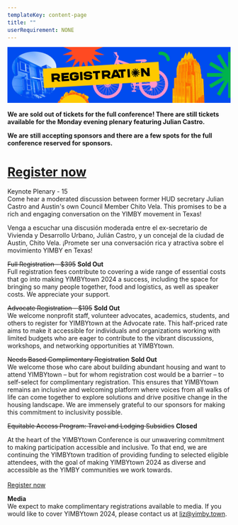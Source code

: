 ```yaml
---
templateKey: content-page
title: ""
userRequirement: NONE
---
```

![Registration](yimbytown-header_registration-1-.jpg)

**We are sold out of tickets for the full conference! There are still tickets available for the Monday evening plenary featuring Julian Castro.**

**We are still accepting sponsors and there are a few spots for the full conference reserved for sponsors.**

# [Register now](https://yimby.town/#registration=1)

Keynote Plenary - 15\
Come hear a moderated discussion between former HUD secretary Julian Castro and Austin's own Council Member Chito Vela. This promises to be a rich and engaging conversation on the YIMBY movement in Texas!

Venga a escuchar una discusión moderada entre el ex-secretario de Vivienda y Desarrollo Urbano, Julián Castro, y un concejal de la ciudad de Austin, Chito Vela. ¡Promete ser una conversación rica y atractiva sobre el movimiento YIMBY en Texas!

~~Full Registration - $395~~ **Sold Out**\
Full registration fees contribute to covering a wide range of essential costs that go into making YIMBYtown 2024 a success, including the space for bringing so many people together, food and logistics, as well as speaker costs. We appreciate your support.

~~Advocate Registration - $195~~ **Sold Out**\
We welcome nonprofit staff, volunteer advocates, academics, students, and others to register for YIMBYtown at the Advocate rate. This half-priced rate aims to make it accessible for individuals and organizations working with limited budgets who are eager to contribute to the vibrant discussions, workshops, and networking opportunities at YIMBYtown.

~~Needs Based Complimentary Registration~~ **Sold Out** \
We welcome those who care about building abundant housing and want to attend YIMBYtown – but for whom registration cost would be a barrier – to self-select for complimentary registration. This ensures that YIMBYtown remains an inclusive and welcoming platform where voices from all walks of life can come together to explore solutions and drive positive change in the housing landscape. We are immensely grateful to our sponsors for making this commitment to inclusivity possible.

~~Equitable Access Program: Travel and Lodging Subsidies~~ **Closed**

At the heart of the YIMBYtown Conference is our unwavering commitment to making participation accessible and inclusive. To that end, we are continuing the YIMBYtown tradition of providing funding to selected eligible attendees, with the goal of making YIMBYtown 2024 as diverse and accessible as the YIMBY communities we work towards. \
\
[Register now](https://yimby.town/#registration=1)

**Media**\
We expect to make complimentary registrations available to media. If you would like to cover YIMBYtown 2024, please contact us at liz@yimby.town.